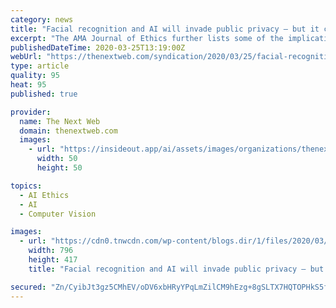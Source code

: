 ```yaml
---
category: news
title: "Facial recognition and AI will invade public privacy — but it can be done ethically"
excerpt: "The AMA Journal of Ethics further lists some of the implications of AI and facial recognition technology, in terms of violating a user’s privacy. Informed consent is one such issue, with an increasing need for healthcare providers that utilize facial recognition to inform their patients about the potential uses of patient data. To quote the ..."
publishedDateTime: 2020-03-25T13:19:00Z
webUrl: "https://thenextweb.com/syndication/2020/03/25/facial-recognition-and-ai-will-invade-public-privacy-but-it-can-be-done-ethically/"
type: article
quality: 95
heat: 95
published: true

provider:
  name: The Next Web
  domain: thenextweb.com
  images:
    - url: "https://insideout.app/ai/assets/images/organizations/thenextweb.com-50x50.jpg"
      width: 50
      height: 50

topics:
  - AI Ethics
  - AI
  - Computer Vision

images:
  - url: "https://cdn0.tnwcdn.com/wp-content/blogs.dir/1/files/2020/03/1-22-796x417.jpg"
    width: 796
    height: 417
    title: "Facial recognition and AI will invade public privacy — but it can be done ethically"

secured: "Zn/CyibJt3gz5CMhEV/oDV6xbHRyYPqLmZilCM9hEzg+8gSLTX7HQTOPHkS5fg7YIOIpbk7hWupNvHep/NR5t5atXhPO54ID/upElk2Vlu5/wcj/wg67qv/Vzqh4llOw4c7EUermbHFWX5ctbxVhtAODXysmVxY8JAi97snHvumC/R1tF2cMiFJORMomY2Nf5xOXp/cykFS+QSYbNmajThoWkCRLD+DscR/hXyQQ9qBQ9Hte11PlRFQqli/UI18hdv4UBWpA6nAVwiMJKQF1dT7YJ9gFmiOn2BvLC91Q1PdUfynFTb6odMxhNCjw4cK7;wPAKqXJzn/7hrtZpUdpwMQ=="
---
```


